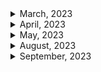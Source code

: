 <details>
<summary>March, 2023</summary>

1. [Nested routing is not working in React Router v6](https://stackoverflow.com/questions/64291991/nested-routing-is-not-working-in-react-router-v6)
1. [Learn How to use React Router in 60 seconds #shorts #reactjs](https://youtube.com/shorts/fjFdWCrHgCU?feature=share)
1. [ReactJS useMemo hook - useMemo hook explained #shorts #reactjs #useMemo #hooks](https://youtube.com/shorts/xgpTs-Blw3Q?feature=share)
1. [This Is Why React Prints All Console Logs Twice](https://youtube.com/shorts/BNaPTkadnao?feature=share)
1. [4 HTML Snippets You Dont Know #developer #javascript #interview #short #react #html #css #ytshorts](https://youtube.com/shorts/NsqoVbGkqLE?feature=share)
1. [How to Create The Perfect Landing Page Hero in 60 Sec.](https://youtube.com/shorts/rt41HfLPvEI?feature=share)
1. [Flutter Preview - Tinder Swipe Cards | The Right Way [2021] 1/2 Flutter Dating App UI #Shorts](https://youtube.com/shorts/YCrirVonMRU?feature=share)
1. [Code splitting with React.lazy and Suspense](https://web.dev/code-splitting-suspense/)
1. [A component suspended while responding to synchronous input](https://stackoverflow.com/questions/72167518/a-component-suspended-while-responding-to-synchronous-input)
1. ["Error: A React component suspended while rendering, but no fallback UI was specified." [React Lazy & Suspense]](https://stackoverflow.com/questions/67922629/error-a-react-component-suspended-while-rendering-but-no-fallback-ui-was-spec)
1. [Code Sandbox: react-slide-show](https://codesandbox.io/s/admiring-wave-17e0j?file=/src/App.js)
1. [HTML Audio/Video DOM volume Property](https://www.w3schools.com/tags/av_prop_volume.asp)
1. [Is there a way to set the default HTML5-Video volume?](https://stackoverflow.com/questions/7582385/is-there-a-way-to-set-the-default-html5-video-volume)
1. [Github: RESTFUL api example](https://github.com/blacktokkies/toquiz/blob/dev/shared/src/api/url.ts)
1. [Adding an .env file to a React project [duplicate]](https://stackoverflow.com/questions/49579028/adding-an-env-file-to-a-react-project)
1. [Github: nygardk/react-share](https://github.com/nygardk/react-share)
1. [React - cookie](https://velog.io/@wearehplk/React-cookie)
1. [How to Create a Download Button in HTML | #shorts](https://youtube.com/shorts/HDjL-06HYBc?feature=share)
1. [useCallback hook in React #shorts #reactjs #useCallback](https://youtube.com/shorts/03RDOT9nm-o?feature=share)
1. [useReducer hook ReactJS - ReactJS useReducer hook tutorial #shorts #useReducer #reactjs](https://youtube.com/shorts/623pYn3PTlc?feature=share)
1. [Github:mkosir/react-parallax-tilt](https://github.com/mkosir/react-parallax-tilt)
1. [422 (Unprocessable Entity error when submitting form with ajax)](https://stackoverflow.com/questions/70895429/422-unprocessable-entity-error-when-submitting-form-with-ajax)
1. [MDN docs: FormData](https://developer.mozilla.org/en-US/docs/Web/API/FormData)
1. [Update: Spline Viewer - A new way to embed 3D on websites](https://youtu.be/NV6ImnrN0YU)
1. [VOXEL TOYS NFTs](https://youtu.be/j2ExmCFCCDI)
1. [React i18next Tutorial | How To Localise Your React Application](https://youtu.be/kGFEvphB5G0)
1. [MUI docs: Click-Away Listener](https://mui.com/base/react-click-away-listener/)
1. [[AXIOS] 📚 CORS 쿠키 전송하기 (withCredentials 옵션)](https://inpa.tistory.com/entry/AXIOS-%F0%9F%93%9A-CORS-%EC%BF%A0%ED%82%A4-%EC%A0%84%EC%86%A1withCredentials-%EC%98%B5%EC%85%98)
1. [Does Axios support Set-Cookie? Is it possible to authenticate through Axios HTTP request?](https://stackoverflow.com/questions/52549079/does-axios-support-set-cookie-is-it-possible-to-authenticate-through-axios-http)
1. [Chrome developer: View, edit, and delete cookies](https://developer.chrome.com/docs/devtools/storage/cookies/)
1. [Github: zustand persist middleware](https://github.com/pmndrs/zustand#persist-middleware)
1. [Github: react drag and drop: clauderic/dnd-kit](https://github.com/clauderic/dnd-kit)
1. [Learn useReducer in 10 Minutes](https://youtu.be/CSbZd6hmAo0)
1. [Favicon in ReactApp(Vite)](https://www.reddit.com/r/reactjs/comments/109cb1d/favicon_in_reactappvite/)
1. [Favicon in React will not Update](https://stackoverflow.com/questions/51994375/favicon-in-react-will-not-update)
1. [부모에 상관없이 width 100% 주는 법](https://skout90.github.io/2017/09/01/CSS/full-width-ignore-parent/)
1. [Loading MagicaVoxel models in Three.js](https://luciopaiva.com/magicavoxel-threejs-howto/)
1. [MUI docs: tooltip](https://mui.com/material-ui/react-tooltip/)
1. [W3 school: React useReducer Hook](https://www.w3schools.com/react/react_usereducer.asp)
1. [Axios - HTTP PATCH Request Examples](https://jasonwatmore.com/axios-http-patch-request-examples)
1. [MUI docs: Nested list](https://mui.com/material-ui/react-list/#nested-list)
1. [Linkedin post: React hooks](https://www.linkedin.com/posts/mubashir-raza-968136233_react-hooks-ugcPost-7043840476008833024-Nz02?utm_source=share&utm_medium=member_android)
1. [How I can implement e.preventDefault(); in useEffect?](https://stackoverflow.com/questions/72290683/how-i-can-implement-e-preventdefault-in-useeffect)
1. [MUI docs: Skeleton](https://mui.com/material-ui/react-skeleton/)
1. [Watch this if you're struggling with React Testing Library #shorts](https://youtube.com/shorts/HWS-F4jJQLI?feature=share)
1. [UI reference: Fireship.io](https://fireship.io/)
1. [Github: remarkjs/react-markdown](https://github.com/remarkjs/react-markdown)
1. [How to load an .md file on build when using create-react-app and Typescript?](https://stackoverflow.com/questions/65395125/how-to-load-an-md-file-on-build-when-using-create-react-app-and-typescript)
1. [MUI docs: Alert Dialog](https://mui.com/joy-ui/react-modal/#alert-dialog)
1. [ChatGPT와 함께 춤을](https://jojoldu.tistory.com/m/709)
1. [Suspense를 이용한 Skeleton 구현](https://velog.io/@hozzijeong/Suspense%EB%A5%BC-%EC%9D%B4%EC%9A%A9%ED%95%9C-Skeleton-%EA%B5%AC%ED%98%84)
1. [Mobile Design Details: Avoid The Spinner](https://www.lukew.com/ff/entry.asp?1797)
1. [JavaScript Where To](https://www.w3schools.com/js/js_whereto.asp)
1. [How I can implement e.preventDefault(); in useEffect?](https://stackoverflow.com/questions/72290683/how-i-can-implement-e-preventdefault-in-useeffect)
1. [The tag <primitive> is unrecognized in this browser](https://stackoverflow.com/questions/69687446/the-tag-primitive-is-unrecognized-in-this-browser)
1. [Create React App is Finally Dead](https://youtu.be/M4CLvtCS2YU)
1. [ReactJS or NextJS](https://youtube.com/shorts/cpG5W4uyqz0?feature=share)
1. [How can I view HTTP headers in Google Chrome?](https://stackoverflow.com/questions/4423061/how-can-i-view-http-headers-in-google-chrome)
1. [Can't set headers for DELETE method #509](https://github.com/axios/axios/issues/509)
1. [Understanding axios.create](https://blog.logrocket.com/understanding-axios-create/)
1. [Is it safe to useMemo for JSX?](https://stackoverflow.com/questions/60453845/is-it-safe-to-usememo-for-jsx)
1. [React three docs: Loading Textures](https://docs.pmnd.rs/react-three-fiber/tutorials/loading-textures)
1. [Cannot rotate mesh in React Three Fiber](https://stackoverflow.com/questions/71093738/cannot-rotate-mesh-in-react-three-fiber)
1. [React three docs: Events and Interaction](https://docs.pmnd.rs/react-three-fiber/tutorials/events-and-interaction)
1. [React-three-fiber hooks can only be used within the Canvas component](https://stackoverflow.com/questions/65559450/react-three-fiber-hooks-can-only-be-used-within-the-canvas-component)
1. [Axios - DELETE Request With Request Body and Headers?](https://stackoverflow.com/questions/51069552/axios-delete-request-with-request-body-and-headers)
1. [JSX element type 'Icon' does not have any construct or call signatures](https://stackoverflow.com/questions/74323769/jsx-element-type-icon-does-not-have-any-construct-or-call-signatures)
1. [Github: remark-gfm](https://github.com/remarkjs/react-markdown#use)
1. [MUI docs: Color chip](https://mui.com/material-ui/react-chip/#color-chip)
1. [Loop inside React JSX](https://stackoverflow.com/questions/22876978/loop-inside-react-jsx)
1. [How to crop images(square,circle) in CSS](https://reactgo.com/css-crop-images/)
1. [React: How to scroll to an element?](https://stackoverflow.com/questions/43441856/how-to-scroll-to-an-element)
1. [Table tag is not highlighting or rendering in react markdown](https://stackoverflow.com/questions/63828162/table-tag-is-not-highlighting-or-rendering-in-react-markdown)
1. [How to Create Mailto Links](https://www.w3docs.com/snippets/html/how-to-create-mailto-links.html)
1. [GET Request Query Params with Axios](https://masteringjs.io/tutorials/axios/get-query-params)

</details>

<details>
<summary>April, 2023</summary>

1. [React landing page template](https://open.cruip.com/)
1. [Create dynamic PNGs using Remotion](https://youtube.com/shorts/OFaJz6GSMJ0?feature=share)
1. [Remotion - Create videos programmatically in React](https://youtu.be/gwlDorikqgY)
1. [Can ChatGPT create videos with Code? (ReMotion with React) #chatgpt #openai #react](https://youtu.be/QVrxrxUD8jM)
1. [The trick behind dialogue boxes!](https://youtube.com/shorts/PMPPXvS-1_0?feature=share)
1. [올해부턴 CSS 다르게 짬 ㅅㄱ (2022년 CSS 채신기술)](https://youtu.be/4Vq8CQf-egI)
1. [SurveryJS docs: Add a Survey to a React Application](https://surveyjs.io/form-library/documentation/get-started-react)
1. [Send Request Query Parameters with Axios](https://stackabuse.com/bytes/getting-request-query-parameters-with-axios/)
1. [React PDF viewer docs: Single page view](https://react-pdf-viewer.dev/examples/singe-page-view/)
1. [React PDF viewer docs: Add a watermark](https://react-pdf-viewer.dev/examples/add-a-watermark/)
1. [React-paypal-js docs: Subscriptions](https://paypal.github.io/react-paypal-js/?path=/docs/example-subscriptions--default)
1. [Paypal docs: onApprove](https://developer.paypal.com/sdk/js/reference/#link-onapprove)
1. [Github: react-pdf-viewer/react-pdf-viewer](https://github.com/react-pdf-viewer/react-pdf-viewer)
1. [리액트가 쉬워지는 채신기술 Zustand](https://youtu.be/zNHZJ_iEMPA)
1. [github: dapi-labs/react-nice-avatar](https://github.com/dapi-labs/react-nice-avatar)
1. [NPM package - React Helmet](https://www.npmjs.com/package/react-helmet)
1. [Github: Zustand typescript usage](https://github.com/pmndrs/zustand#typescript-usage)
1. [Github: Zustand typescript docs](https://github.com/pmndrs/zustand/blob/main/docs/guides/typescript.md)
1. [React three fiber docs: loading OBJ models](https://docs.pmnd.rs/react-three-fiber/tutorials/loading-models#loading-obj-models)
1. [React docs: useTransition](https://react.dev/reference/react/useTransition#usetransition)
1. [React docs: useReducer troubleshooting](https://react.dev/reference/react/useReducer#troubleshooting)
1. [Github: xiaolin/react-image-gallery](https://www.linxtion.com/demo/react-image-gallery/)
1. [React Filter: Filtering Arrays in React (With Examples)](https://upmostly.com/tutorials/react-filter-filtering-arrays-in-react-with-examples)
1. [MDN docs: filter](https://upmostly.com/tutorials/react-filter-filtering-arrays-in-react-with-examples)
1. [How to detect when a image is loaded, that is provided via props, and change state in React?](https://stackoverflow.com/questions/43115246/how-to-detect-when-a-image-is-loaded-that-is-provided-via-props-and-change-sta)
1. [How to add a scroll bar to a component in React?](https://stackoverflow.com/questions/50891589/how-to-add-a-scroll-bar-to-a-component-in-react)
1. [React markdown: handling backtick](https://github.com/remarkjs/react-markdown#use-custom-components-syntax-highlight)
1. [API error: curl: (3) URL using bad/illegal format or missing URL](https://support.zendesk.com/hc/en-us/articles/4408819734426-API-error-curl-3-URL-using-bad-illegal-format-or-missing-URL)
1. [윈도우 11 시작 프로그램을 등록해서 자동으로 프로그램을 실행하는 방법](https://comeinsidebox.com/register-windows-11-startup-program/)
1. [[React] ReactMarkdown 이미지 사이즈 조절하기](https://velog.io/@asas33/React-ReactMarkdown-%EC%9D%B4%EB%AF%B8%EC%A7%80-%EC%82%AC%EC%9D%B4%EC%A6%88-%EC%BB%A8%ED%85%8C%EC%9D%B4%EB%84%88%EB%B3%B4%EB%8B%A4-%ED%81%B4-%EB%95%8C-%EB%A7%9E%EC%B6%94%EA%B8%B0)
1. [React-Router open Link in new tab](https://stackoverflow.com/questions/30202755/react-router-open-link-in-new-tab)
1. [[React] Toast UI Viewer 사용 방법: HTML태그, Markdown 표시 뷰어](https://curryyou.tistory.com/472)
1. [React markdown: Opening link in a new tab #65](https://github.com/remarkjs/react-markdown/issues/65)
1. [How can I embed a youtube video in reactjs markdown with react-markdown](https://stackoverflow.com/questions/75358080/how-can-i-embed-a-youtube-video-in-reactjs-markdown-with-react-markdown)

</details>

<details>
<summary>May, 2023</summary>

1. [React docs: Error Decoder](https://legacy.reactjs.org/docs/error-decoder.html/?args%5B%5D=object&args%5B%5D=&invariant=130)
1. [requires to access .default after build while it's not required in dev (CJS dependency) #2139](https://github.com/vitejs/vite/issues/2139)
1. [Difference between production and development build in ReactJS](https://stackoverflow.com/questions/48151128/difference-between-production-and-development-build-in-reactjs)
1. [How to disable ESLint for some lines, files or folders](https://learn.coderslang.com/0023-eslint-disable-for-specific-lines-files-and-folders/)
1. [Vite docs: Env Variables and Modes](https://vitejs.dev/guide/env-and-mode.html#env-variables-and-mode)
1. [How to import webp image in react typescript](https://stackoverflow.com/questions/65749550/how-to-import-webp-image-in-react-typescript)
1. [Luxon docs: Math](https://moment.github.io/luxon/#/tour?id=math)
1. [Passing props from Reactjs child to parent components](https://www.learnbestcoding.com/post/39/reactjs-passing-data-to-parent)
1. [How to adjust Material UI Tooltip font size?](https://stackoverflow.com/questions/60926937/how-to-adjust-material-ui-tooltip-font-size)
1. [Formatting ISO time with Luxon](https://stackoverflow.com/questions/67407325/formatting-iso-time-with-luxon)
1. [How to parse UNIX timestamps with luxon?](https://stackoverflow.com/questions/66553494/how-to-parse-unix-timestamps-with-luxon)
1. [Github: apexcharts/react-apexcharts](https://github.com/apexcharts/react-apexcharts)

</details>

<details>
<summary>August, 2023</summary>

1. [vite 호스트와 포트 설정하기(feat. cli 명령어)](https://osg.kr/archives/648)
1. [Proxying API Requests in Development](https://create-react-app.dev/docs/proxying-api-requests-in-development/)
1. [MDN docs - Slug](https://developer.mozilla.org/en-US/docs/Glossary/Slug)
1. [Github: vercel/next.js: env examples](https://github.com/vercel/next.js/blob/canary/examples/environment-variables/pages/index.tsx)
1. [Next js 환경변수 - 클라이언트 사이드](https://taenami.tistory.com/26)
1. [How can I view HTTP headers in Google Chrome?](https://stackoverflow.com/questions/4423061/how-can-i-view-http-headers-in-google-chrome)

</details>

<details>
<summary>September, 2023</summary>

1. [NextJS with TypesScript index.ts files not being resolved with path aliases](https://stackoverflow.com/questions/66253115/nextjs-with-typesscript-index-ts-files-not-being-resolved-with-path-aliases)
1. [External link is not working in Next.js when you want to use Link component](https://stackoverflow.com/questions/61059111/external-link-is-not-working-in-next-js-when-you-want-to-use-link-component)

</details>
